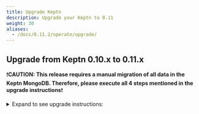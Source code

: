 ```yaml
---
title: Upgrade Keptn
description: Upgrade your Keptn to 0.11
weight: 30
aliases:
  - /docs/0.11.2/operate/upgrade/
---
```


## Upgrade from Keptn 0.10.x to 0.11.x

❗️**CAUTION: This release requires a manual migration of all data in the Keptn MongoDB. Therefore, please execute all 4 steps mentioned in the upgrade instructions**❗️

<details><summary>Expand to see upgrade instructions:</summary>
<p>

* **Step 1.** Before starting the update, it is mandatory to create a backup of your Keptn projects. To do so, please follow the instructions in the [0.10.x backup guide](../../../0.10.x/operate/backup_and_restore).

* **Step 2.** To download and install the Keptn CLI for version 0.11.x, you can choose between:
   * **Automatic installation of the Keptn CLI (Linux and Mac)**:

      * The next command will download the 0.11.2 release from [GitHub](https://github.com/keptn/keptn/releases), unpack it, and move it to `/usr/local/bin/keptn`.
      ```console
      curl -sL https://get.keptn.sh | KEPTN_VERSION=0.11.2 bash
      ```

      * Verify that the installation has worked and that the version is correct by running:
      ```console
      keptn version
      ```

   * **Manual installation of the Keptn CLI:**

      * Download the release for your platform from the [GitHub](https://github.com/keptn/keptn/releases/tag/0.11.2)
      * Unpack the binary and move it to a directory of your choice (e.g., `/usr/local/bin/`)
      * Verify that the installation has worked and that the version is correct by running:
      ```console
      keptn version
      ```

* **Step 3.** To upgrade your Keptn installation from 0.10.x to 0.11.x, the Keptn CLI offers the command:
   ```console
   keptn upgrade
   ```

      * Please [verify that you are connected to the correct Kubernetes cluster](../../troubleshooting/#verify-kubernetes-context-with-keptn-installation) before executing this command.
      * This CLI command executes a Helm upgrade using the Helm chart from: [keptn-installer/keptn-0.11.2.tgz](https://storage.googleapis.com/keptn-installer/keptn-0.11.2.tgz)


* **Step 4.** Restore your Mongo DB and configuration service data according to the steps in the [restore guide](../../operate/backup_and_restore).

**Note:** If you have manually modified your Keptn deployment, e.g., you deleted the Kubernetes Secret `bridge-credentials` for disabling basic auth, the `keptn upgrade` command will not detect the modification. Please re-apply your modification after performing the upgrade.

</p>
</details>
